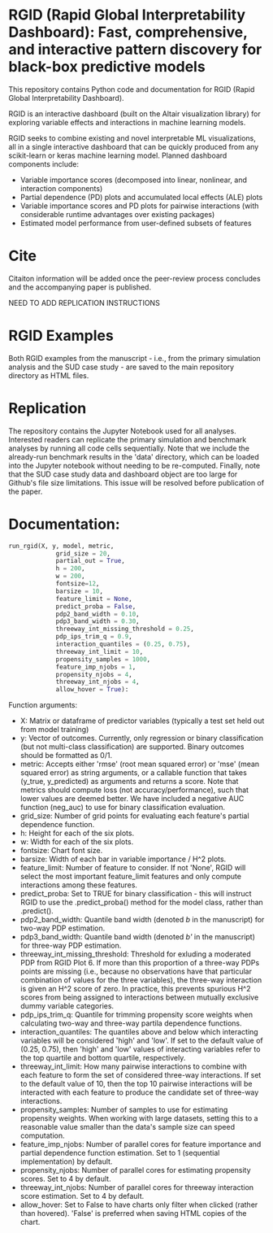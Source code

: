 # RGID (Rapid Global Interpretability Dashboard): Fast, comprehensive, and interactive pattern discovery for black-box predictive models
This repository contains Python code and documentation for RGID (Rapid Global Interpretability Dashboard).

RGID is an interactive dashboard (built on the Altair visualization library) for exploring variable effects and interactions in machine learning models. 

RGID seeks to combine existing and novel interpretable ML visualizations, all in a single interactive dashboard that can be quickly produced from any scikit-learn or keras machine learning model. Planned dashboard components include:
 - Variable importance scores (decomposed into linear, nonlinear, and interaction components)
 - Partial dependence (PD) plots and accumulated local effects (ALE) plots
 - Variable importance scores and PD plots for pairwise interactions (with considerable runtime advantages over existing packages)
 - Estimated model performance from user-defined subsets of features

# Cite
Citaiton information will be added once the peer-review process concludes and the accompanying paper is published.

NEED TO ADD REPLICATION INSTRUCTIONS

# RGID Examples
Both RGID examples from the manuscript - i.e., from the primary simulation analysis and the SUD case study - are saved to the main repository directory as HTML files.

# Replication
The repository contains the Jupyter Notebook used for all analyses. Interested readers can replicate the primary simulation and benchmark analyses by running all code cells sequentially. Note that we include the already-run benchmark results in the 'data' directory, which can be loaded into the Jupyter notebook without needing to be re-computed. Finally, note that the SUD case study data and dashboard object are too large for Github's file size limitations. This issue will be resolved before publication of the paper.

# Documentation:
```python
run_rgid(X, y, model, metric,
             grid_size = 20,
             partial_out = True,
             h = 200,
             w = 200,
             fontsize=12,
             barsize = 10,
             feature_limit = None,
             predict_proba = False,
             pdp2_band_width = 0.10, 
             pdp3_band_width = 0.30,
             threeway_int_missing_threshold = 0.25,
             pdp_ips_trim_q = 0.9,
             interaction_quantiles = (0.25, 0.75),
             threeway_int_limit = 10,
             propensity_samples = 1000,
             feature_imp_njobs = 1,
             propensity_njobs = 4,
             threeway_int_njobs = 4,
             allow_hover = True):
``` 
Function arguments: 
 - X: Matrix or dataframe of predictor variables (typically a test set held out from model training)
 - y: Vector of outcomes. Currently, only regression or binary classification (but not multi-class classification) are supported. Binary outcomes should be formatted as 0/1.
 - metric: Accepts either 'rmse' (root mean squared error) or 'mse' (mean squared error) as string arguments, or a callable function that takes (y_true, y_predicted) as arguments and returns a score. Note that metrics should compute loss (not accuracy/performance), such that lower values are deemed better. We have included a negative AUC function (neg_auc) to use for binary classification evaluation.
 - grid_size: Number of grid points for evaluating each feature's partial dependence function.
 - h: Height for each of the six plots.
 - w: Width for each of the six plots.
 - fontsize: Chart font size.
 - barsize: Width of each bar in variable importance / H^2 plots.
 - feature_limit: Number of feature to consider. If not 'None', RGID will select the most important feature_limit features and only compute interactions among these features.
 - predict_proba: Set to TRUE for binary classification - this will instruct RGID to use the .predict_proba() method for the model class, rather than .predict().
 - pdp2_band_width: Quantile band width (denoted _b_ in the manuscript) for two-way PDP estimation.
 - pdp3_band_width: Quantile band width (denoted _b'_ in the manuscript) for three-way PDP estimation.
 - threeway_int_missing_threshold: Threshold for exluding a moderated PDP from RGID Plot 6. If more than this proportion of a three-way PDPs points are missing (i.e., because no observations have that particular combination of values for the three variables), the three-way interaction is given an H^2 score of zero. In practice, this prevents spurious H^2 scores from being assigned to interactions between mutually exclusive dummy variable categories.
 - pdp_ips_trim_q: Quantile for trimming propensity score weights when calculating two-way and three-way partila dependence functions.
 - interaction_quantiles: The quantiles above and below which interacting variables will be considered 'high' and 'low'. If set to the default value of (0.25, 0.75), then 'high' and 'low' values of interacting variables refer to the top quartile and bottom quartile, respectively.
 - threeway_int_limit: How many pairwise interactions to combine with each feature to form the set of considered three-way interactions. If set to the default value of 10, then the top 10 pairwise interactions will be interacted with each feature to produce the candidate set of three-way interactions.
 - propensity_samples: Number of samples to use for estimating propensity weights. When working with large datasets, setting this to a reasonable value smaller than the data's sample size can speed computation.
 - feature_imp_njobs: Number of parallel cores for feature importance and partial dependence function estimation. Set to 1 (sequential implementation) by default.
 - propensity_njobs: Number of parallel cores for estimating propensity scores. Set to 4 by default.
 - threeway_int_njobs: Number of parallel cores for threeway interaction score estimation. Set to 4 by default.
 - allow_hover: Set to False to have charts only filter when clicked (rather than hovered). 'False' is preferred when saving HTML copies of the chart.
